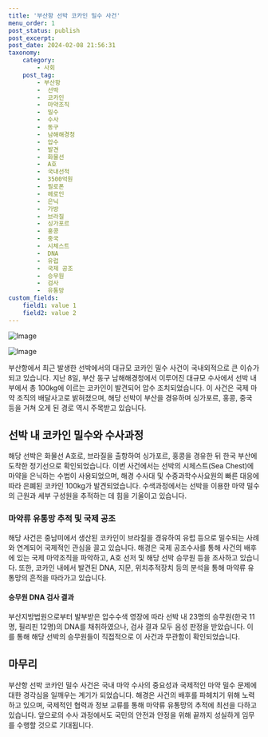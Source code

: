 ```yaml
---
title: '부산항 선박 코카인 밀수 사건'
menu_order: 1
post_status: publish
post_excerpt: 
post_date: 2024-02-08 21:56:31
taxonomy:
    category:
        - 사회
    post_tag:
        - 부산항
        -  선박
        -  코카인
        -  마약조직
        -  밀수
        -  수사
        -  동구
        -  남해해경청
        -  압수
        -  발견
        -  화물선
        -  A호
        -  국내선적
        -  3500억원
        -  필로폰
        -  헤로인
        -  은닉
        -  가방
        -  브라질
        -  싱가포르
        -  홍콩
        -  중국
        -  시체스트
        -  DNA
        -  유럽
        -  국제 공조
        -  승무원
        -  검사
        -  유통망
custom_fields:
    field1: value 1
    field2: value 2
---
```


![Image](https://imgnews.pstatic.net/image/366/2024/02/08/0000969406_001_20240208144401382.jpg?type=w647)

![Image](https://imgnews.pstatic.net/image/366/2024/02/08/0000969406_002_20240208144401456.jpg?type=w647)

부산항에서 최근 발생한 선박에서의 대규모 코카인 밀수 사건이 국내외적으로 큰 이슈가 되고 있습니다. 지난 8일, 부산 동구 남해해경청에서 이루어진 대규모 수사에서 선박 내부에서 총 100kg에 이르는 코카인이 발견되어 압수 조치되었습니다. 이 사건은 국제 마약 조직의 배달사고로 밝혀졌으며, 해당 선박이 부산을 경유하며 싱가포르, 홍콩, 중국 등을 거쳐 오게 된 경로 역시 주목받고 있습니다.
## 선박 내 코카인 밀수와 수사과정
해당 선박은 화물선 A호로, 브라질을 출항하여 싱가포르, 홍콩을 경유한 뒤 한국 부산에 도착한 정기선으로 확인되었습니다. 이번 사건에서는 선박의 시체스트(Sea Chest)에 마약을 은닉하는 수법이 사용되었으며, 해경 수사대 및 수중과학수사요원의 빠른 대응에 따라 은폐된 코카인 100kg가 발견되었습니다. 수색과정에서는 선박을 이용한 마약 밀수의 근원과 세부 구성원을 추적하는 데 힘을 기울이고 있습니다.
### 마약류 유통망 추적 및 국제 공조
해당 사건은 중남미에서 생산된 코카인이 브라질을 경유하여 유럽 등으로 밀수되는 사례와 연계되어 국제적인 관심을 끌고 있습니다. 해경은 국제 공조수사를 통해 사건의 배후에 있는 국제 마약조직을 파악하고, A호 선저 및 해당 선박 승무원 등을 조사하고 있습니다. 또한, 코카인 내에서 발견된 DNA, 지문, 위치추적장치 등의 분석을 통해 마약류 유통망의 흔적을 따라가고 있습니다.
#### 승무원 DNA 검사 결과
부산지방법원으로부터 발부받은 압수수색 영장에 따라 선박 내 23명의 승무원(한국 11명, 필리핀 12명)의 DNA를 채취하였으나, 검사 결과 모두 음성 판정을 받았습니다. 이를 통해 해당 선박의 승무원들이 직접적으로 이 사건과 무관함이 확인되었습니다.
## 마무리
부산항 선박 코카인 밀수 사건은 국내 마약 수사의 중요성과 국제적인 마약 밀수 문제에 대한 경각심을 일깨우는 계기가 되었습니다. 해경은 사건의 배후를 파헤치기 위해 노력하고 있으며, 국제적인 협력과 정보 교류를 통해 마약류 유통망의 추적에 최선을 다하고 있습니다. 앞으로의 수사 과정에서도 국민의 안전과 안정을 위해 끝까지 성실하게 임무를 수행할 것으로 기대됩니다.
